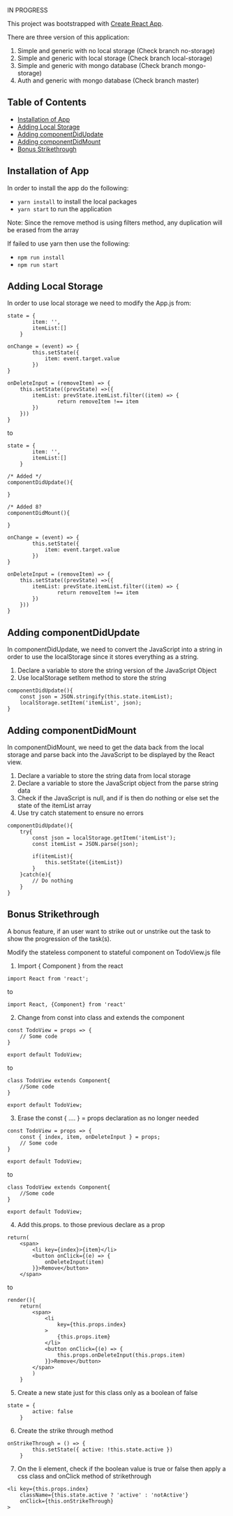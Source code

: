 IN PROGRESS

This project was bootstrapped with [Create React App](https://github.com/facebookincubator/create-react-app).

There are three version of this application:
1. Simple and generic with no local storage (Check branch no-storage)
2. Simple and generic with local storage (Check branch local-storage)
3. Simple and generic with mongo database (Check branch mongo-storage)
4. Auth and generic with mongo database (Check branch master)

## Table of Contents
- [Installation of App](#installation-of-app)
- [Adding Local Storage](#adding-local-storage)
- [Adding componentDidUpdate](#adding-componentdidupdate)
- [Adding componentDidMount](#adding-componentdidmount)
- [Bonus Strikethrough](#bonus-strikethrough)

## Installation of App

In order to install the app do the following:

* `yarn install` to install the local packages
* `yarn start` to run the application

Note: Since the remove method is using filters method, any duplication will be erased from the array

If failed to use yarn then use the following:

* `npm run install`
* `npm run start`

## Adding Local Storage

In order to use local storage we need to modify the App.js from:

~~~~
state = {
        item: '',
        itemList:[]
    }

onChange = (event) => {
        this.setState({
            item: event.target.value
        })
}

onDeleteInput = (removeItem) => {
    this.setState((prevState) =>({
        itemList: prevState.itemList.filter((item) => {
                return removeItem !== item
        })
    })) 
}
~~~~

to

~~~~
state = {
        item: '',
        itemList:[]
    }

/* Added */
componentDidUpdate(){

}

/* Added 8?
componentDidMount(){

}

onChange = (event) => {
        this.setState({
            item: event.target.value
        })
}

onDeleteInput = (removeItem) => {
    this.setState((prevState) =>({
        itemList: prevState.itemList.filter((item) => {
                return removeItem !== item
        })
    })) 
}
~~~~

## Adding componentDidUpdate

In componentDidUpdate, we need to convert the JavaScript into a string in order to use the localStorage since it stores everything as a string.

1. Declare a variable to store the string version of the JavaScript Object
2. Use localStorage setItem method to store the string

~~~~
componentDidUpdate(){
    const json = JSON.stringify(this.state.itemList);
    localStorage.setItem('itemList', json);
}
~~~~

## Adding componentDidMount

In componentDidMount, we need to get the data back from the local storage and parse back into the JavaScript to be displayed by the React view.

1. Declare a variable to store the string data from local storage
2. Declare a variable to store the JavaScript object from the parse string data
3. Check if the JavaScript is null, and if is then do nothing or else set the state of the itemList array
4. Use try catch statement to ensure no errors

~~~~
componentDidUpdate(){
    try{
        const json = localStorage.getItem('itemList');
        const itemList = JSON.parse(json);

        if(itemList){
            this.setState({itemList})
        }
    }catch(e){
        // Do nothing
    }
}
~~~~

## Bonus Strikethrough

A bonus feature, if an user want to strike out or unstrike out the task to show the progression of the task(s).

Modify the stateless component to stateful component on TodoView.js file

1. Import { Component } from the react

~~~~
import React from 'react';
~~~~

to

~~~~
import React, {Component} from 'react'
~~~~

2. Change from const into class and extends the component

~~~~
const TodoView = props => {
    // Some code
}

export default TodoView;
~~~~

to

~~~~
class TodoView extends Component{
    //Some code
}

export default TodoView;
~~~~

3. Erase the const { .... } = props declaration as no longer needed

~~~~
const TodoView = props => {
    const { index, item, onDeleteInput } = props;
    // Some code
}

export default TodoView;
~~~~

to

~~~~
class TodoView extends Component{
    //Some code
}

export default TodoView;
~~~~

4. Add this.props.<name> to those previous declare as a prop

~~~~
return(
    <span>
        <li key={index}>{item}</li>
        <button onClick={(e) => {
            onDeleteInput(item)
        }}>Remove</button>
    </span>
~~~~

to

~~~~
render(){
    return(
        <span>
            <li 
                key={this.props.index}
            >
                {this.props.item}
            </li>
            <button onClick={(e) => {
                this.props.onDeleteInput(this.props.item)
            }}>Remove</button>
        </span>
        )
    }
~~~~

5. Create a new state just for this class only as a boolean of false

~~~~
state = {
        active: false
    }
~~~~

6. Create the strike through method

~~~~
onStrikeThrough = () => {
        this.setState({ active: !this.state.active })
    }
~~~~

7. On the li element, check if the boolean value is true or false then apply a css class and onClick method of strikethrough

~~~~
<li key={this.props.index}
    className={this.state.active ? 'active' : 'notActive'}
    onClick={this.onStrikeThrough}
>
~~~~